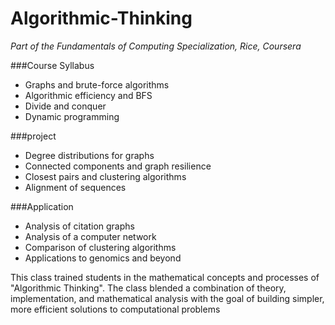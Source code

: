 # Algorithmic-Thinking
*Part of the Fundamentals of Computing Specialization, Rice, Coursera*

###Course Syllabus
- Graphs and brute-force algorithms
- Algorithmic efficiency and BFS
- Divide and conquer
- Dynamic programming

###project
- Degree distributions for graphs
- Connected components and graph resilience
- Closest pairs and clustering algorithms
- Alignment of sequences

###Application
- Analysis of citation graphs
- Analysis of a computer network
- Comparison of clustering algorithms
- Applications to genomics and beyond

This class trained students in the mathematical concepts and
processes of "Algorithmic Thinking". The class blended a combination
of theory, implementation, and mathematical analysis with the goal of
building simpler, more efficient solutions to computational problems
